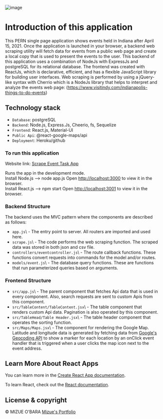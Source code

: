 ![image](https://user-images.githubusercontent.com/63912277/114592116-996c5180-9c58-11eb-850a-ad6aaf60191b.png)

# Introduction of this application

This PERN single page application shows events held in Indiana after April 15, 2021. Once the application is launched in your browser, a backend web scraping utility will fetch data for events from a public web page and create a local copy that is used to present the events to the user.  This backend of this application uses a combination of NodeJs with ExpressJs and postgreSQL for its relational database.  The frontend was created with ReactJs, which is declarative, efficient, and has a flexible JavaScript library for building user interfaces.  Web scraping is performed by using a jQuery-like syntax with Cherrio which is a NodeJs library that helps to interpret and analyze the events web page: (https://www.visitindy.com/indianapolis-things-to-do-events)

## Technology stack

- `Database`\: postgreSQL
- `Backend`\: Node.js, Express.Js, Cheerio, fs, Sequelize
- `Frontend`\: React.js, Material-UI
- `Public Api`\: @react-google-maps/api
- `Deployment`\: Heroku/github

### To run this application

Website link: [Scrape Event Task App](https://scrape-event-task-app.herokuapp.com/)

Runs the app in the development mode.\
Install Node.js --> node app.js
Open [http://localhost:3000](http://localhost:3000) to view it in the browser.\
Install React.js --> npm start
Open [http://localhost:3001](http://localhost:3001) to view it in the browser.


### Backend Structure
The backend uses the MVC pattern where the components are described as follows:
- `app.js`\ - The entry point to server. All routers are imported and used here.
- `scrape.js`\ - The code performs the web scraping function. The scraped data was stored in both json and csv file.
- `controllers/eventcontroller.js`\ - The route callback functions. These functions convert requests into commands for the model and/or routes.
- `models/event.js`\ - The database query functions. These are functions that run parameterized queries based on arguments.

### Frontend Structure
- `src/app.js`\ - The parent component that fetches Api data that is used in every component. Also, search requests are sent to custom Apis from this component.
- `src/TableContent/TableContent.jsx`\ - The table component that renders custom Api data. Pagination is also operated by this component.
- `src/TableHead/Table Header.jsx`\ - The table header component that operates the sorting function.
- `src/Maps/Maps.jsx`\ - The component for rendering the Google Map. Latitude and longitude data is generated by fetching data from [Google's Geocoding API](https://developers.google.com/maps/documentation/geocoding/start) to show a marker for each location by an onClick event handler that is triggered when a user clicks the map icon next to the event address.

## Learn More About React Apps

You can learn more in the [Create React App documentation](https://facebook.github.io/create-react-app/docs/getting-started).

To learn React, check out the [React documentation](https://reactjs.org/).

## License & copyright

© MIZUE O'BARA
[Mizue's Portfolio](https://mobara121.github.io/portfolio_rev6/#/portfolio_rev6)
